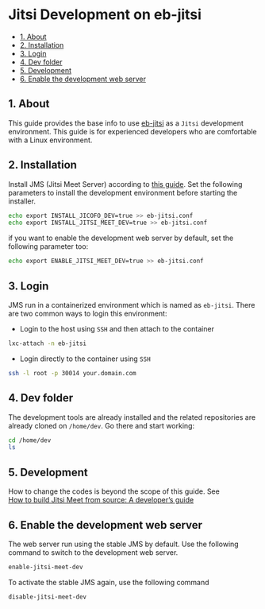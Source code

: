 Jitsi Development on eb-jitsi
=============================

- [1. About](#1-about)
- [2. Installation](#2-installation)
- [3. Login](#3-login)
- [4. Dev folder](#4-dev-folder)
- [5. Development](#5-development)
- [6. Enable the development web server](#6-enable-the-development-web-server)

## 1. About
This guide provides the base info to use [eb-jitsi](jitsi_cluster.md) as a
`Jitsi` development environment. This guide is for experienced developers who
are comfortable with a Linux environment.

## 2. Installation
Install JMS (Jitsi Meet Server) according to [this guide](jitsi_cluster.md).
Set the following parameters to install the development environment before
starting the installer.

```bash
echo export INSTALL_JICOFO_DEV=true >> eb-jitsi.conf
echo export INSTALL_JITSI_MEET_DEV=true >> eb-jitsi.conf
```

if you want to enable the development web server by default, set the following
parameter too:

```bash
echo export ENABLE_JITSI_MEET_DEV=true >> eb-jitsi.conf
```

## 3. Login
JMS run in a containerized environment which is named as `eb-jitsi`. There are
two common ways to login this environment:

* Login to the host using `SSH` and then attach to the container

```bash
lxc-attach -n eb-jitsi
```

* Login directly to the container using `SSH`

```bash
ssh -l root -p 30014 your.domain.com
```

## 4. Dev folder
The development tools are already installed and the related repositories are
already cloned on `/home/dev`. Go there and start working:

```bash
cd /home/dev
ls
```

## 5. Development
How to change the codes is beyond the scope of this guide. See   
[How to build Jitsi Meet from source: A developer’s guide](https://community.jitsi.org/t/how-to-how-to-build-jitsi-meet-from-source-a-developers-guide/75422)

## 6. Enable the development web server
The web server run using the stable JMS by default. Use the following command
to switch to the development web server.

```bash
enable-jitsi-meet-dev
```

To activate the stable JMS again, use the following command

```bash
disable-jitsi-meet-dev
```
